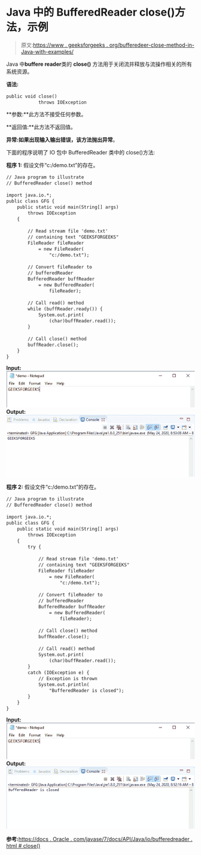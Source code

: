 # Java 中的 BufferedReader close()方法，示例

> 原文:[https://www . geeksforgeeks . org/bufferedeer-close-method-in-Java-with-examples/](https://www.geeksforgeeks.org/bufferedreader-close-method-in-java-with-examples/)

Java 中**buffere reader**类的 **close()** 方法用于关闭流并释放与流操作相关的所有系统资源。

**语法:**

```
public void close() 
            throws IOException

```

**参数:**此方法不接受任何参数。

**返回值:**此方法不返回值。

**异常:**如果出现输入输出错误，该方法抛出**异常**。

下面的程序说明了 IO 包中 BufferedReader 类中的 close()方法:

**程序 1:** 假设文件“c:/demo.txt”的存在。

```
// Java program to illustrate
// BufferedReader close() method

import java.io.*;
public class GFG {
    public static void main(String[] args)
        throws IOException
    {

        // Read stream file 'demo.txt'
        // containing text "GEEKSFORGEEKS"
        FileReader fileReader
            = new FileReader(
                "c:/demo.txt");

        // Convert fileReader to
        // bufferedReader
        BufferedReader buffReader
            = new BufferedReader(
                fileReader);

        // Call read() method
        while (buffReader.ready()) {
            System.out.print(
                (char)buffReader.read());
        }

        // Call close() method
        buffReader.close();
    }
}
```

**Input:**![](img/698b663a195e22c9b6c6898e16a7693b.png)**Output:**![](img/5249c7a5663604412e9131e594a11f5f.png)

**程序 2:** 假设文件“c:/demo.txt”的存在。

```
// Java program to illustrate
// BufferedReader close() method

import java.io.*;
public class GFG {
    public static void main(String[] args)
        throws IOException
    {
        try {

            // Read stream file 'demo.txt'
            // containing text "GEEKSFORGEEKS"
            FileReader fileReader
                = new FileReader(
                    "c:/demo.txt");

            // Convert fileReader to
            // bufferedReader
            BufferedReader buffReader
                = new BufferedReader(
                    fileReader);

            // Call close() method
            buffReader.close();

            // Call read() method
            System.out.print(
                (char)buffReader.read());
        }
        catch (IOException e) {
            // Exception is thrown
            System.out.println(
                "BufferedReader is closed");
        }
    }
}
```

**Input:**![](img/9c6e6b418972a4490afe32152ee36c83.png)**Output:**![](img/ac349b786bb2bf558fe5945746268d79.png)

**参考:**[https://docs . Oracle . com/javase/7/docs/API/Java/io/bufferedreader . html # close()](https://docs.oracle.com/javase/7/docs/api/java/io/BufferedReader.html#close())